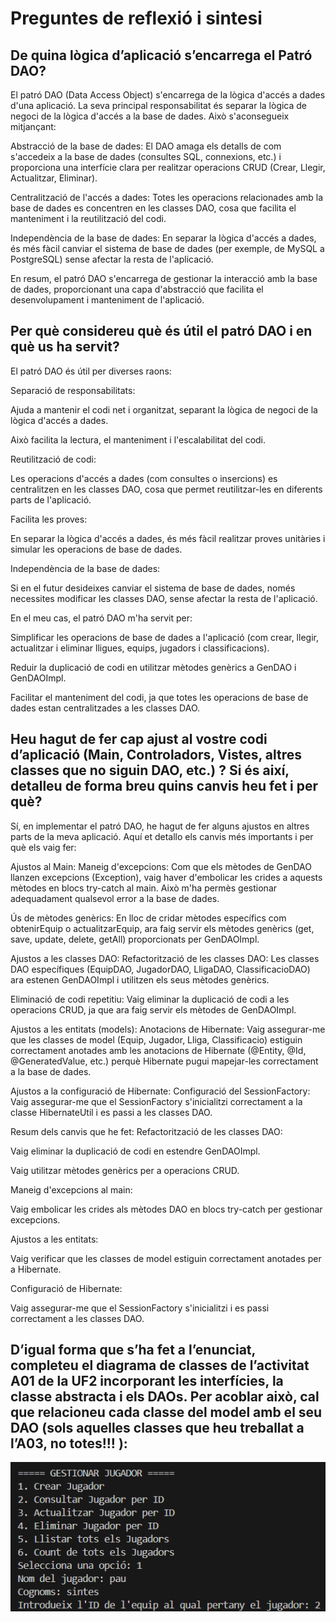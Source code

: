 # Preguntes de reflexió i sintesi


## De quina lògica d’aplicació s’encarrega el Patró DAO?

El patró DAO (Data Access Object) s'encarrega de la lògica d'accés a dades d'una aplicació. La seva principal responsabilitat és separar la lògica de negoci de la lògica d'accés a la base de dades. Això s'aconsegueix mitjançant:

Abstracció de la base de dades: El DAO amaga els detalls de com s'accedeix a la base de dades (consultes SQL, connexions, etc.) i proporciona una interfície clara per realitzar operacions CRUD (Crear, Llegir, Actualitzar, Eliminar).

Centralització de l'accés a dades: Totes les operacions relacionades amb la base de dades es concentren en les classes DAO, cosa que facilita el manteniment i la reutilització del codi.

Independència de la base de dades: En separar la lògica d'accés a dades, és més fàcil canviar el sistema de base de dades (per exemple, de MySQL a PostgreSQL) sense afectar la resta de l'aplicació.

En resum, el patró DAO s'encarrega de gestionar la interacció amb la base de dades, proporcionant una capa d'abstracció que facilita el desenvolupament i manteniment de l'aplicació.

## Per què considereu què és útil el patró DAO i en què us ha servit?

El patró DAO és útil per diverses raons:

Separació de responsabilitats:

Ajuda a mantenir el codi net i organitzat, separant la lògica de negoci de la lògica d'accés a dades.

Això facilita la lectura, el manteniment i l'escalabilitat del codi.

Reutilització de codi:

Les operacions d'accés a dades (com consultes o insercions) es centralitzen en les classes DAO, cosa que permet reutilitzar-les en diferents parts de l'aplicació.

Facilita les proves:

En separar la lògica d'accés a dades, és més fàcil realitzar proves unitàries i simular les operacions de base de dades.

Independència de la base de dades:

Si en el futur desideixes canviar el sistema de base de dades, només necessites modificar les classes DAO, sense afectar la resta de l'aplicació.




En el meu cas, el patró DAO m'ha servit per:

Simplificar les operacions de base de dades a l'aplicació (com crear, llegir, actualitzar i eliminar lligues, equips, jugadors i classificacions).

Reduir la duplicació de codi en utilitzar mètodes genèrics a GenDAO i GenDAOImpl.

Facilitar el manteniment del codi, ja que totes les operacions de base de dades estan centralitzades a les classes DAO.

## Heu hagut de fer cap ajust al vostre codi d’aplicació (Main, Controladors, Vistes, altres classes que no siguin DAO, etc.) ? Si és així, detalleu de forma breu quins canvis heu fet i per què?

Sí, en implementar el patró DAO, he hagut de fer alguns ajustos en altres parts de la meva aplicació. Aquí et detallo els canvis més importants i per què els vaig fer:

Ajustos al Main:
Maneig d'excepcions: Com que els mètodes de GenDAO llanzen excepcions (Exception), vaig haver d'embolicar les crides a aquests mètodes en blocs try-catch al main. Això m'ha permès gestionar adequadament qualsevol error a la base de dades.

Ús de mètodes genèrics: En lloc de cridar mètodes específics com obtenirEquip o actualitzarEquip, ara faig servir els mètodes genèrics (get, save, update, delete, getAll) proporcionats per GenDAOImpl.

Ajustos a les classes DAO:
Refactorització de les classes DAO: Les classes DAO específiques (EquipDAO, JugadorDAO, LligaDAO, ClassificacioDAO) ara estenen GenDAOImpl i utilitzen els seus mètodes genèrics.

Eliminació de codi repetitiu: Vaig eliminar la duplicació de codi a les operacions CRUD, ja que ara faig servir els mètodes de GenDAOImpl.

Ajustos a les entitats (models):
Anotacions de Hibernate: Vaig assegurar-me que les classes de model (Equip, Jugador, Lliga, Classificacio) estiguin correctament anotades amb les anotacions de Hibernate (@Entity, @Id, @GeneratedValue, etc.) perquè Hibernate pugui mapejar-les correctament a la base de dades.

Ajustos a la configuració de Hibernate:
Configuració del SessionFactory: Vaig assegurar-me que el SessionFactory s'inicialitzi correctament a la classe HibernateUtil i es passi a les classes DAO.

Resum dels canvis que he fet:
Refactorització de les classes DAO:

Vaig eliminar la duplicació de codi en estendre GenDAOImpl.

Vaig utilitzar mètodes genèrics per a operacions CRUD.

Maneig d'excepcions al main:

Vaig embolicar les crides als mètodes DAO en blocs try-catch per gestionar excepcions.

Ajustos a les entitats:

Vaig verificar que les classes de model estiguin correctament anotades per a Hibernate.

Configuració de Hibernate:

Vaig assegurar-me que el SessionFactory s'inicialitzi i es passi correctament a les classes DAO.



## D’igual forma que s’ha fet a l’enunciat, completeu el diagrama de classes de l’activitat A01 de la UF2 incorporant les interfícies, la classe abstracta i els DAOs. Per acoblar això, cal que relacioneu cada classe del model amb el seu DAO (sols aquelles classes que heu treballat a l’A03, no totes!!! ):

![](/partits/fotos/creaciojugador.png)